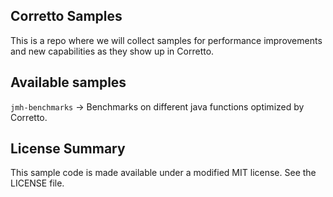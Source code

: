 ## Corretto Samples

This is a repo where we will collect samples for performance improvements and new capabilities as they show up in Corretto.

## Available samples
`jmh-benchmarks` -> Benchmarks on different java functions optimized by Corretto.

## License Summary

This sample code is made available under a modified MIT license. See the LICENSE file.
